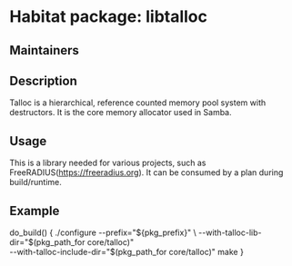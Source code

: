 # Habitat package: libtalloc

## Maintainers


## Description

Talloc is a hierarchical, reference counted memory pool system with destructors. It is the core memory allocator used in Samba.

## Usage

This is a library needed for various projects, such as FreeRADIUS(https://freeradius.org). It can be consumed by a plan
during build/runtime.

## Example

do_build() {
  ./configure --prefix="${pkg_prefix}" \
    --with-talloc-lib-dir="$(pkg_path_for core/talloc)" \
    --with-talloc-include-dir="$(pkg_path_for core/talloc)"
  make
}
